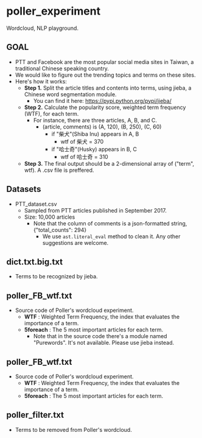 # poller_experiment
Wordcloud, NLP playground.

## GOAL
- PTT and Facebook are the most popular social media sites in Taiwan, a traditional Chinese speaking country.
- We would like to figure out the trending topics and terms on these sites.
- Here's how it works:
  - **Step 1.** Split the article titles and contents into terms, using jieba, a Chinese word segmentation module.
  	 - You can find it here: https://pypi.python.org/pypi/jieba/
  - **Step 2.** Calculate the popularity score, weighted term frequency (WTF), for each term.
  	 - For instance, there are three articles, A, B, and C.
  	   - (article, comments) is (A, 120), (B, 250), (C, 60)
  	     - if "柴犬"(Shiba Inu) appears in A, B
  	       - wtf of 柴犬 = 370
  	     - if "哈士奇"(Husky) appears in B, C
  	       - wtf of 哈士奇 = 310
  - **Step 3.** The final output should be a 2-dimensional array of ("term", wtf). A .csv file is preffered.


## Datasets
- PTT_dataset.csv
  - Sampled from PTT articles published in September 2017.
  - Size: 10,000 articles
  	- Note that the column of comments is a json-formatted string, {"total_counts": 294}
  	  - We use `ast.literal_eval` method to clean it. Any other suggestions are welcome.

## dict.txt.big.txt
- Terms to be recognized by jieba.


## poller_FB_wtf.txt
- Source code of Poller's wordcloud experiment.
  - **WTF** : Weighted Term Frequency, the index that evaluates the importance of a term.
  - **5foreach** : The 5 most important articles for each term.
    - Note that in the source code there's a module named "Purewords". It's not available. Please use jieba instead.

## poller_FB_wtf.txt
- Source code of Poller's wordcloud experiment.
  - **WTF** : Weighted Term Frequency, the index that evaluates the importance of a term.
  - **5foreach** : The 5 most important articles for each term.

## poller_filter.txt
- Terms to be removed from Poller's wordcloud.
